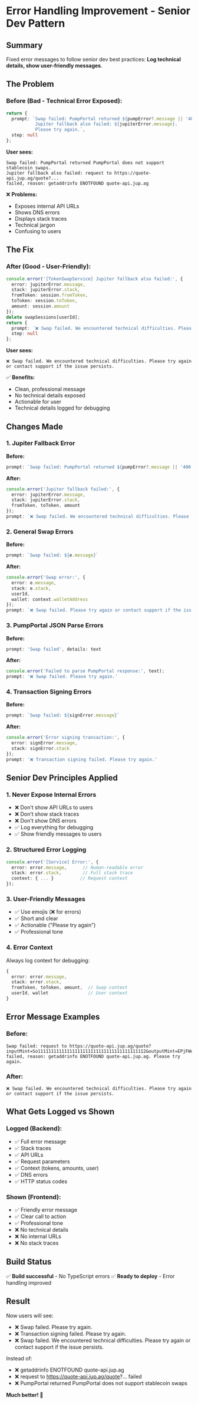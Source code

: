 # Error Handling Improvement - Senior Dev Pattern

## Summary

Fixed error messages to follow senior dev best practices: **Log technical details, show user-friendly messages**.

## The Problem

### Before (Bad - Technical Error Exposed):
```typescript
return { 
  prompt: `Swap failed: PumpPortal returned ${pumpError?.message || '400'}. 
           Jupiter fallback also failed: ${jupiterError.message}. 
           Please try again.`,
  step: null 
};
```

**User sees:**
```
Swap failed: PumpPortal returned PumpPortal does not support stablecoin swaps. 
Jupiter fallback also failed: request to https://quote-api.jup.ag/quote?... 
failed, reason: getaddrinfo ENOTFOUND quote-api.jup.ag
```

❌ **Problems:**
- Exposes internal API URLs
- Shows DNS errors
- Displays stack traces
- Technical jargon
- Confusing to users

## The Fix

### After (Good - User-Friendly):
```typescript
console.error('[TokenSwapService] Jupiter fallback also failed:', {
  error: jupiterError.message,
  stack: jupiterError.stack,
  fromToken: session.fromToken,
  toToken: session.toToken,
  amount: session.amount
});
delete swapSessions[userId];
return { 
  prompt: `❌ Swap failed. We encountered technical difficulties. Please try again or contact support if the issue persists.`,
  step: null 
};
```

**User sees:**
```
❌ Swap failed. We encountered technical difficulties. Please try again or contact support if the issue persists.
```

✅ **Benefits:**
- Clean, professional message
- No technical details exposed
- Actionable for user
- Technical details logged for debugging

## Changes Made

### 1. Jupiter Fallback Error
**Before:**
```typescript
prompt: `Swap failed: PumpPortal returned ${pumpError?.message || '400'}. Jupiter fallback also failed: ${jupiterError.message}`
```

**After:**
```typescript
console.error('Jupiter fallback failed:', {
  error: jupiterError.message,
  stack: jupiterError.stack,
  fromToken, toToken, amount
});
prompt: `❌ Swap failed. We encountered technical difficulties. Please try again or contact support if the issue persists.`
```

### 2. General Swap Errors
**Before:**
```typescript
prompt: `Swap failed: ${e.message}`
```

**After:**
```typescript
console.error('Swap error:', {
  error: e.message,
  stack: e.stack,
  userId,
  wallet: context.walletAddress
});
prompt: `❌ Swap failed. Please try again or contact support if the issue persists.`
```

### 3. PumpPortal JSON Parse Errors
**Before:**
```typescript
prompt: 'Swap failed', details: text
```

**After:**
```typescript
console.error('Failed to parse PumpPortal response:', text);
prompt: '❌ Swap failed. Please try again.'
```

### 4. Transaction Signing Errors
**Before:**
```typescript
prompt: `Swap failed: ${signError.message}`
```

**After:**
```typescript
console.error('Error signing transaction:', {
  error: signError.message,
  stack: signError.stack
});
prompt: '❌ Transaction signing failed. Please try again.'
```

## Senior Dev Principles Applied

### 1. **Never Expose Internal Errors**
- ❌ Don't show API URLs to users
- ❌ Don't show stack traces
- ❌ Don't show DNS errors
- ✅ Log everything for debugging
- ✅ Show friendly messages to users

### 2. **Structured Error Logging**
```typescript
console.error('[Service] Error:', {
  error: error.message,      // Human-readable error
  stack: error.stack,        // Full stack trace
  context: { ... }          // Request context
});
```

### 3. **User-Friendly Messages**
- ✅ Use emojis (❌ for errors)
- ✅ Short and clear
- ✅ Actionable ("Please try again")
- ✅ Professional tone

### 4. **Error Context**
Always log context for debugging:
```typescript
{
  error: error.message,
  stack: error.stack,
  fromToken, toToken, amount,  // Swap context
  userId, wallet               // User context
}
```

## Error Message Examples

### Before:
```
Swap failed: request to https://quote-api.jup.ag/quote?inputMint=So11111111111111111111111111111111111111112&outputMint=EPjFWdd5AufqSSqeM2qN1xzybapC8G4wEGGkZwyTDt1v&amount=10000000&slippageBps=50&onlyDirectRoutes=false&asLegacyTransaction=false failed, reason: getaddrinfo ENOTFOUND quote-api.jup.ag. Please try again.
```

### After:
```
❌ Swap failed. We encountered technical difficulties. Please try again or contact support if the issue persists.
```

## What Gets Logged vs Shown

### Logged (Backend):
- ✅ Full error message
- ✅ Stack traces
- ✅ API URLs
- ✅ Request parameters
- ✅ Context (tokens, amounts, user)
- ✅ DNS errors
- ✅ HTTP status codes

### Shown (Frontend):
- ✅ Friendly error message
- ✅ Clear call to action
- ✅ Professional tone
- ❌ No technical details
- ❌ No internal URLs
- ❌ No stack traces

## Build Status

✅ **Build successful** - No TypeScript errors
✅ **Ready to deploy** - Error handling improved

## Result

Now users will see:
- ❌ Swap failed. Please try again.
- ❌ Transaction signing failed. Please try again.
- ❌ Swap failed. We encountered technical difficulties. Please try again or contact support if the issue persists.

Instead of:
- ❌ getaddrinfo ENOTFOUND quote-api.jup.ag
- ❌ request to https://quote-api.jup.ag/quote?... failed
- ❌ PumpPortal returned PumpPortal does not support stablecoin swaps

**Much better! 🚀**

